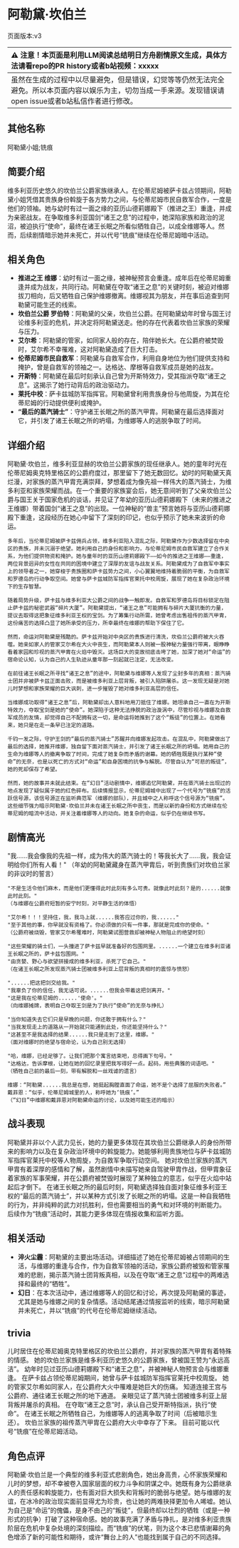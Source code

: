 # 阿勒黛·坎伯兰
页面版本:v3
 

| :warning: 注意！本页面是利用LLM阅读总结明日方舟剧情原文生成，具体方法请看repo的PR history或者b站视频：xxxxx           |
|:----------------------------|
| 虽然在生成的过程中以尽量避免，但是错误，幻觉等等仍然无法完全避免。所以本页面内容以娱乐为主，切勿当成一手来源。发现错误请open issue或者b站私信作者进行修改。|



## 其他名称
阿勒黛小姐;铣痕
## 简要介绍
维多利亚历史悠久的坎伯兰公爵家族继承人。在伦蒂尼姆被萨卡兹占领期间，阿勒黛小姐凭借其贵族身份斡旋于各方势力之间，与伦蒂尼姆市民自救军合作，一度是他们的领袖。她与幼时有过一面之缘的亚历山德莉娜殿下（推进之王）重逢，并成为亲密战友。在争取维多利亚国剑“诸王之息”的过程中，她深陷家族和政治的泥沼，被迫执行“使命”，最终在诸王长眠之所看似牺牲自己，以成全维娜等人。然而，后续剧情暗示她并未死亡，并以代号“铣痕”继续在伦蒂尼姆暗中活动。
## 相关角色
-   **推进之王 维娜**：幼时有过一面之缘，被神秘预言会重逢。成年后在伦蒂尼姆重逢并成为战友，共同行动。阿勒黛在夺取“诸王之息”的关键时刻，被迫对维娜拔刀相向，后又牺牲自己保护维娜撤离。维娜视其为朋友，并在事后追查到阿勒黛可能生还的线索。
-   **坎伯兰公爵 罗伯特**：阿勒黛的父亲，坎伯兰公爵。在阿勒黛幼年时曾与国王讨论维多利亚的危机，并决定将阿勒黛送走。他的存在代表着坎伯兰家族的荣耀与压力。
-   **艾尔希**：阿勒黛的管家，如同家人般的存在，陪伴她长大。在公爵府被焚毁时，艾尔希不幸罹难，这对阿勒黛造成了巨大打击。
-   **伦蒂尼姆市民自救军**：阿勒黛与自救军合作，利用自身地位为他们提供支持和掩护，曾是自救军的领袖之一。达格达、摩根等自救军成员是她的战友。
-   **开斯特**：阿勒黛在最后时刻承认自己曾为开斯特效力，受其指派夺取“诸王之息”。这揭示了她行动背后的政治驱动力。
-   **莱托中校**：萨卡兹城防军指挥官。阿勒黛曾利用贵族身份与他周旋，为其在伦蒂尼姆的行动提供便利或掩护。
-   **“最后的蒸汽骑士”**：守护诸王长眠之所的蒸汽甲胄。阿勒黛在最后选择面对它，并引发了诸王长眠之所的坍塌，为维娜等人的逃脱争取了时间。
## 详细介绍
阿勒黛·坎伯兰，维多利亚显赫的坎伯兰公爵家族的现任继承人。她的童年时光在伦蒂尼姆奥克特里格区的公爵府度过，那里留下了她无数回忆。幼时的阿勒黛天真烂漫，对家族的蒸汽甲胄充满崇拜，梦想着成为像先祖一样伟大的蒸汽骑士，为维多利亚和家族荣耀而战。在一个重要的家族宴会后，她无意间听到了父亲坎伯兰公爵与国王关于国家危机的谈话，并见证了年幼的亚历山德莉娜殿下（未来的推进之王维娜）带着国剑“诸王之息”的出现。一位神秘的“兽主”预言她将与亚历山德莉娜殿下重逢，这段经历在她心中留下了深刻的印记，也似乎预示了她未来波折的命运。

    多年后，当伦蒂尼姆被萨卡兹佣兵占领，维多利亚陷入混乱之际，阿勒黛作为少数选择留在中央区的贵族，并未沉溺于绝望。她利用自己的身份和影响力，与伦蒂尼姆市民自救军建立了合作关系，为他们提供物资和掩护。她与童年时的亚历山德莉娜殿下——如今的推进之王维娜——重逢，两位背景迥异的女性在共同的困境中建立了深厚的友谊与战友关系。阿勒黛成为了自救军中事实上的领导者之一，她穿梭于贵族圈和萨卡兹势力之间，小心翼翼地维持着脆弱的平衡，为自救军和罗德岛的行动争取空间。她曾与萨卡兹城防军指挥官莱托中校周旋，展现了她在复杂政治环境下的生存智慧。

    随着局势升级，萨卡兹与维多利亚大公爵之间的战争一触即发。自救军和罗德岛将目标锁定在阻止萨卡兹的秘密武器“碎片大厦”。阿勒黛提出，“诸王之息”可能拥有与碎片大厦抗衡的力量，提议去取得这把象征维多利亚王权的宝剑。为了筹集行动所需，她曾考虑出售祖传的蒸汽甲胄，这份痛苦的选择凸显了她所承受的压力，所幸最终在维娜的帮助下保住了它。

    然而，命运对阿勒黛是残酷的。萨卡兹开始对中央区的贵族进行清洗，坎伯兰公爵府被大火吞噬。她亲如家人的管家艾尔希在大火中丧生，而阿勒黛本人则被一股神秘力量强行带离，眼睁睁看着家园和珍视的蒸汽甲胄在火焰中毁灭。这场巨大的变故彻底击垮了她，加深了她对“命运”的宿命论认知，认为自己的人生轨迹从童年那一刻起就已注定，无法改变。

    在前往诸王长眠之所寻找“诸王之息”的途中，阿勒黛与维娜等人发现了尘封多年的真相：蒸汽骑士团并非被萨卡兹正面击败，而是被维多利亚上层背叛，被引入陷阱屠杀。这一发现无疑是对她儿时梦想和家族荣耀的巨大讽刺，进一步摧毁了她对维多利亚高层的信任。

    当维娜成功取得“诸王之息”后，阿勒黛却出人意料地用刀抵住了维娜。她坦承自己一直在为开斯特效力，夺取宝剑是她的“使命”。她深陷于这种无法挣脱的政治漩涡中，尽管珍视与维娜及自救军成员的友情，却觉得自己不配拥有这一切，是命运将她推到了这个“叛徒”的位置上。在她看来，她只是在走一条早已注定的道路。

    千钧一发之际，守护王剑的“最后的蒸汽骑士”苏醒并向维娜发起攻击。在混乱中，阿勒黛做出了最后的选择，她推开维娜，独自留下面对蒸汽骑士，并引发了诸王长眠之所的坍塌。她用自己的生命为维娜等人的撤离争取了时间，完成了她复杂而矛盾的谢幕。她的牺牲既是执行某种“使命”的无奈，也是以死亡的方式对“命运”和自身困境的抗争与解脱。尽管自认为“可悲的叛徒”，她的死却保存了希望。

    然而，她的故事并未就此结束。在“幻日”活动剧情中，维娜追忆阿勒黛，并在蒸汽骑士出现过的地点发现了疑似属于她的红色碎布。后续情报显示，伦蒂尼姆城中出现了一个代号为“铣痕”的活跃信号源，该信号源正在监听典范军（维娜的部队），并且城中之人称呼这个信号源为“铣痕”。这些细节强力暗示阿勒黛·坎伯兰并未在诸王长眠之所中丧生，而是以新的身份和方式继续在伦蒂尼姆的暗流中活动，并关注着维娜等人的动向。她复杂的命运，似乎仍在继续书写。
## 剧情高光
"我......我会像我的先祖一样，成为伟大的蒸汽骑士的！等我长大了......我，我会证明给你们所有人看！"
    （年幼的阿勒黛藏身在蒸汽甲胄后，听到贵族们对坎伯兰家的非议时的誓言）

    "不是生活令他们麻木，而是他们更懂得此时此刻有多么可贵。就像此时此刻？是的......就像此时此刻。"
    （与维娜在公爵府短暂的安宁时刻，对平静生活的体悟）

    "艾尔希！！！坚持住，我，我马上就......我答应过你的，我......"
    "至于其他的事，你早就没有资格了。你必须做的只有一件事，那就是完成你的使命。"
    （公爵府被烧毁，管家艾尔希罹难时，阿勒黛试图营救却被神秘人物阻止的绝望时刻）

    "这些荣耀的骑士们，一头撞进了萨卡兹早就准备好的包围网里。......一个建立在维多利亚诸王长眠之所的，萨卡兹包围网。"
    "由贪婪、野心与欲望拼接成的维多利亚，杀死了它自己。"
    （在诸王长眠之所发现蒸汽骑士团被维多利亚上层背叛的真相时的震惊与愤怒）

    "......把这把剑交给我。"
    "我辜负了你的信任，我无话可说。......但我会带着这把剑离开。"
    "这是我在伦蒂尼姆的......'使命'。"
    （向维娜摊牌，表明自己夺取王剑是为了执行“使命”的无奈与挣扎）

    "当你知道失去它们只是早晚的问题，你还敢于拥有什么？"
    "当我发现走上的道路从一开始就只能通到此处，你还能坚持什么？"
    "这甚至不是我选择的结果......我只是走到了这里，维娜。"
    （面对维娜时的绝望与宿命论，认为自己别无选择）

    "哈，维娜，已经足够了。让我们把那个寓言结束吧，总得画下句号。"
    "达格达，告诉摩根，让她在她的回忆录里把我写得好一点。起码，用些典雅的词语吧。"
    （牺牲自己前的最后一刻，带有解脱和一丝戏谑的遗言）

    维娜：“阿勒黛......我总是在想，她挺起胸膛直面了命运，她不是个选择了屈服的失败者。”
    戴菲恩：“似乎，伦蒂尼姆城里的人，称呼她为‘铣痕’。”
    （“幻日”中维娜和戴菲恩对阿勒黛命运的讨论，以及她可能生还的暗示）
## 战斗表现
阿勒黛并非以个人武力见长，她的力量更多体现在其坎伯兰公爵继承人的身份所带来的影响力以及在复杂政治环境中的斡旋能力。她能够利用贵族地位与萨卡兹城防军指挥官莱托中校等人物周旋，为自救军争取行动空间。
    她对坎伯兰家族的蒸汽甲胄有着深厚的感情和了解，虽然剧情中未描写她亲自驾驶甲胄作战，但甲胄象征着家族的军事荣耀，并在公爵府被焚毁时展现了某种独立的意志，似乎在火焰中站起后才倒下。
    在诸王长眠之所的最后时刻，阿勒黛选择独自面对象征维多利亚王权的“最后的蒸汽骑士”，并以某种方式引发了长眠之所的坍塌。这是一种自我牺牲的行为，并非纯粹的武力对抗胜利，但也需要相当的勇气和对环境的判断能力。
    后续作为“铣痕”活动时，其能力更多体现在情报收集和监听方面。
## 相关活动
-   **淬火尘霾**：阿勒黛的主要出场活动。详细描述了她在伦蒂尼姆被占领期间的生活，与维娜的重逢与合作，作为自救军领袖的活动，家族公爵府被毁和管家罹难的悲剧，揭示蒸汽骑士团背叛真相，以及在夺取“诸王之息”过程中的两难选择和最终的“牺牲”。
-   **幻日**：在本次活动中，通过维娜等人的回忆和讨论，再次提及阿勒黛的事迹，尤其是她与维娜之间的复杂情感。活动结尾通过情报监听的线索，暗示阿勒黛并未死亡，并以“铣痕”的代号在伦蒂尼姆继续活动。
## trivia
儿时居住在伦蒂尼姆奥克特里格区的坎伯兰公爵府，并对家族的蒸汽甲胄有着特殊的情感。
    她的坎伯兰家族是维多利亚历史悠久的公爵家族，曾被国王赞为“永远高洁”。
    幼年时见过亚历山德莉娜殿下和“诸王之息”，并被神秘人物预言会与维娜重逢。
    在萨卡兹占领伦蒂尼姆期间，她曾与萨卡兹城防军指挥官莱托中校周旋。
    她的管家艾尔希如同家人，在公爵府大火中罹难是她巨大的伤痛。
    知道连接王宫与公爵府、通往诸王长眠之所的地下通道。
    亲眼见证了蒸汽骑士团被维多利亚上层背叛并屠杀的真相。
    在夺取“诸王之息”时，承认自己受开斯特指派，执行“使命”。
    在诸王长眠之所牺牲自己，为维娜等人的逃离争取了时间（后被暗示生还）。
    坎伯兰家族的祖传蒸汽甲胄在公爵府大火中幸存了下来。
    目前可能以代号“铣痕”在伦蒂尼姆活动。
## 角色点评
阿勒黛·坎伯兰是一个典型的维多利亚式悲剧角色，她出身高贵，心怀家族荣耀和儿时的梦想，却不幸被卷入国家层面的权力斗争和阴谋之中。她既有身为公爵继承人的责任感和斡旋能力，也有面对巨大损失和背叛时的脆弱与绝望。她与维娜的友谊，在冰冷的政治现实面前显得尤为珍贵，也让她的两难抉择更加令人唏嘘。她认为自己是“命运”的傀儡，是身不由己的“叛徒”，但最终却以壮烈的牺牲（或是一种形式的抗争）打破了这种宿命感。她的故事充满了矛盾与挣扎，是对维多利亚贵族阶层在危机中复杂处境的深刻描绘。而“铣痕”的伏笔，则为这个本已悲情谢幕的角色增添了新的可能性和期待，或许“舞台上的人”也能找到属于自己的不同选择。